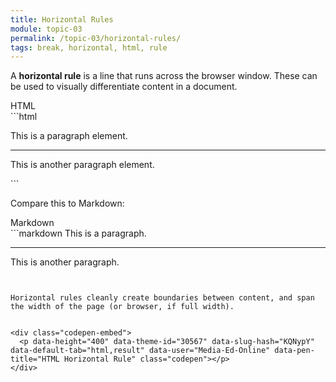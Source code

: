 ```yaml
---
title: Horizontal Rules
module: topic-03
permalink: /topic-03/horizontal-rules/
tags: break, horizontal, html, rule
---
```


<div class="divider-heading"></div>

A **horizontal rule** is a line that runs across the browser window. These can be used to visually differentiate content in a document.

<div id="code-heading">HTML</div>
```html
<p>This is a paragraph element.</p>

<hr />

<p>This is another paragraph element.</p>
```


Compare this to Markdown:


<div id="code-heading" style="margin-top: 0 !important;">Markdown</div>
```markdown
This is a paragraph.

---

This is another paragraph.
```


Horizontal rules cleanly create boundaries between content, and span the width of the page (or browser, if full width).


<div class="codepen-embed">
  <p data-height="400" data-theme-id="30567" data-slug-hash="KQNypY" data-default-tab="html,result" data-user="Media-Ed-Online" data-pen-title="HTML Horizontal Rule" class="codepen"></p>
</div>
